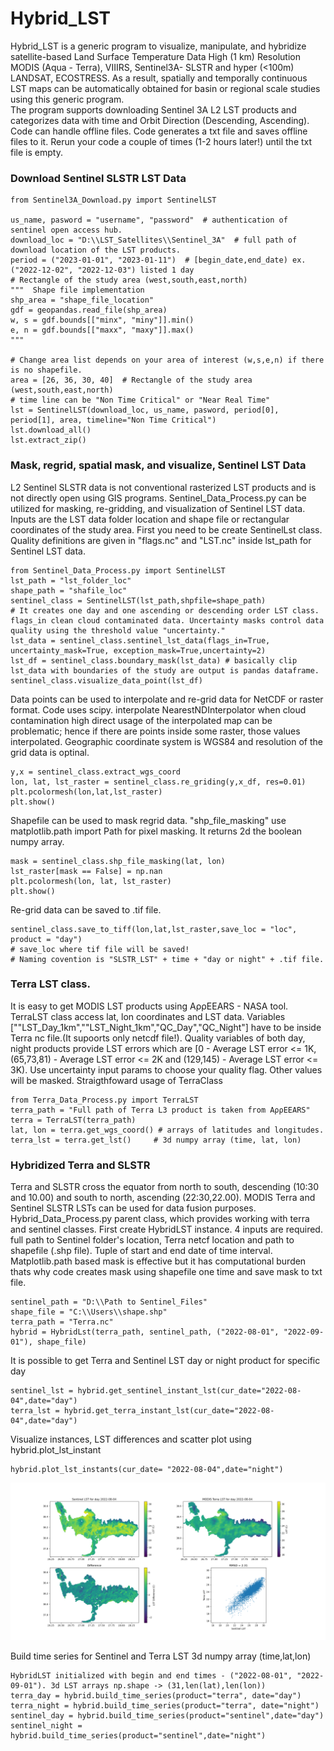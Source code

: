 # Hybrid_LST
Hybrid_LST is a generic program to visualize, manipulate, and hybridize satellite-based Land Surface Temperature Data High (1 km) Resolution MODIS (Aqua - Terra),  VIIIRS, Sentinel3A- SLSTR and hyper (<100m) LANDSAT, ECOSTRESS. As a result, spatially and temporally continuous LST maps can be automatically obtained for basin or regional scale studies using this generic program.  
The program supports downloading Sentinel 3A L2 LST products and categorizes data with time and Orbit Direction (Descending, Ascending). Code can handle offline files. Code generates a txt file and saves offline files to it. Rerun your code a couple of times (1-2 hours later!) until the txt file is empty. 

### **Download Sentinel SLSTR LST Data**

```
from Sentinel3A_Download.py import SentinelLST

us_name, pasword = "username", "password"  # authentication of sentinel open access hub.
download_loc = "D:\\LST_Satellites\\Sentinel_3A"  # full path of download location of the LST products.
period = ("2023-01-01", "2023-01-11")  # [begin_date,end_date) ex.("2022-12-02", "2022-12-03") listed 1 day
# Rectangle of the study area (west,south,east,north)
"""  Shape file implementation  
shp_area = "shape_file_location"
gdf = geopandas.read_file(shp_area)
w, s = gdf.bounds[["minx", "miny"]].min()
e, n = gdf.bounds[["maxx", "maxy"]].max()
"""

# Change area list depends on your area of interest (w,s,e,n) if there is no shapefile.
area = [26, 36, 30, 40]  # Rectangle of the study area (west,south,east,north)
# time line can be "Non Time Critical" or "Near Real Time"
lst = SentinelLST(download_loc, us_name, pasword, period[0], period[1], area, timeline="Non Time Critical")
lst.download_all()
lst.extract_zip()
```
<!-- #### Code Outputs
![solarized palettes](https://github.com/OnurSahin20/Hybrid_LST/blob/main/xxxx.PNG?raw=true)


#### Folder Outputs
![solarized palettes](https://github.com/OnurSahin20/Hybrid_LST/blob/main/loc.PNG?raw=true) -->

### Mask, regrid, spatial mask, and visualize, Sentinel LST Data
L2 Sentinel SLSTR data is not conventional rasterized LST products and is not directly open using GIS programs. Sentinel_Data_Process.py can be utilized for masking, re-gridding, and visualization of Sentinel LST data. Inputs are the LST data folder location and shape file or rectangular coordinates of the study area. First you need to be create SentinelLst class. Quality definitions are given in "flags.nc" and "LST.nc" inside lst_path for Sentinel LST data.
```
from Sentinel_Data_Process.py import SentinelLST
lst_path = "lst_folder_loc"
shape_path = "shafile_loc"
sentinel_class = SentinelLST(lst_path,shpfile=shape_path)
# It creates one day and one ascending or descending order LST class.  flags_in clean cloud contaminated data. Uncertainty masks control data quality using the threshold value "uncertainty."
lst_data = sentinel_class.sentinel_lst_data(flags_in=True, uncertainty_mask=True, exception_mask=True,uncertainty=2)
lst_df = sentinel_class.boundary_mask(lst_data) # basically clip lst_data with boundaries of the study are output is pandas dataframe.
sentinel_class.visualize_data_point(lst_df)
```
<!-- ![solarized palettes](https://github.com/OnurSahin20/Hybrid_LST/blob/main/visualize_point.png?raw=true) -->

Data points can be used to interpolate and re-grid data for NetCDF or raster format. Code uses scipy. interpolate NearestNDInterpolator when cloud contamination high direct usage of the interpolated map can be problematic; hence if there are points inside some raster, those values interpolated. Geographic coordinate system is WGS84 and resolution of the grid data is optinal.
```
y,x = sentinel_class.extract_wgs_coord
lon, lat, lst_raster = sentinel_class.re_griding(y,x_df, res=0.01)
plt.pcolormesh(lon,lat,lst_raster)
plt.show()
```
<!-- ![solarized palettes](https://github.com/OnurSahin20/Hybrid_LST/blob/main/regrid2.png?raw=true) -->
Shapefile can be used to mask regrid data. "shp_file_masking" use matplotlib.path import Path for pixel masking. It returns 2d the boolean numpy array.
```
mask = sentinel_class.shp_file_masking(lat, lon)
lst_raster[mask == False] = np.nan
plt.pcolormesh(lon, lat, lst_raster)
plt.show()
```
<!-- ![solarized palettes](https://github.com/OnurSahin20/Hybrid_LST/blob/main/mask.png?raw=true) -->

Re-grid data can be saved to .tif file.
```
sentinel_class.save_to_tiff(lon,lat,lst_raster,save_loc = "loc", product = "day") 
# save_loc where tif file will be saved!
# Naming covention is "SLSTR_LST" + time + "day or night" + .tif file.
```
### Terra LST class.
It is easy to get MODIS LST products using AρρEEARS - NASA tool. TerraLST class access lat, lon coordinates and LST data. Variables [""LST_Day_1km",""LST_Night_1km","QC_Day","QC_Night"] have to be inside Terra nc file.(It supoorts only netcdf file!). Quality variables of both day, night products provide LST errors which are [0 - Average LST error <= 1K, (65,73,81) - Average LST error <= 2K and (129,145) - Average LST error <= 3K). Use uncertainty input params to choose your quality flag. Other values will be masked. Straigthfoward usage of TerraClass 
```
from Terra_Data_Process.py import TerraLST
terra_path = "Full path of Terra L3 product is taken from AρρEEARS"
terra = TerraLST(terra_path)
lat, lon = terra.get_wgs_coord() # arrays of latitudes and longitudes.
terra_lst = terra.get_lst()     # 3d numpy array (time, lat, lon)
```
### Hybridized Terra and SLSTR
Terra and SLSTR cross the equator from north to south, descending (10:30 and 10.00) and south to north, ascending (22:30,22.00). MODIS Terra and Sentinel SLSTR LSTs can be used for data fusion purposes. Hybrid_Data_Process.py parent class, which provides working with terra and sentinel classes.
First create HybridLST instance. 4 inputs are required. full path to Sentinel folder's location, Terra netcf location and path to shapefile (.shp file). Tuple of start and end date of time interval. Matplotlib.path based mask is effective but it has computational burden thats why code creates mask using shapefile one time and save mask to txt file.
```
sentinel_path = "D:\\Path to Sentinel_Files"
shape_file = "C:\\Users\\shape.shp"
terra_path = "Terra.nc"
hybrid = HybridLst(terra_path, sentinel_path, ("2022-08-01", "2022-09-01"), shape_file)
```
It is possible to get Terra and Sentinel LST day or night product for specific day 

```
sentinel_lst = hybrid.get_sentinel_instant_lst(cur_date="2022-08-04",date="day")
terra_lst = hybrid.get_terra_instant_lst(cur_date="2022-08-04",date="day")
```
Visualize instances, LST differences and scatter plot using hybrid.plot_lst_instant

```
hybrid.plot_lst_instants(cur_date= "2022-08-04",date="night")
```
![solarized palettes](https://github.com/OnurSahin20/Hybrid_LST/blob/main/visualize_lsts.png?raw=true)

Build time series for Sentinel and Terra LST 3d numpy array (time,lat,lon)

```
HybridLST initialized with begin and end times - ("2022-08-01", "2022-09-01"). 3d LST arrays np.shape -> (31,len(lat),len(lon))
terra_day = hybrid.build_time_series(product="terra", date="day")
terra_night = hybrid.build_time_series(product="terra", date="night")
sentinel_day = hybrid.build_time_series(product="sentinel",date="day")
sentinel_night = hybrid.build_time_series(product="sentinel",date="night")
```

